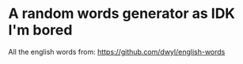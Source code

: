 # A random words generator as IDK I'm bored
All the english words from: https://github.com/dwyl/english-words